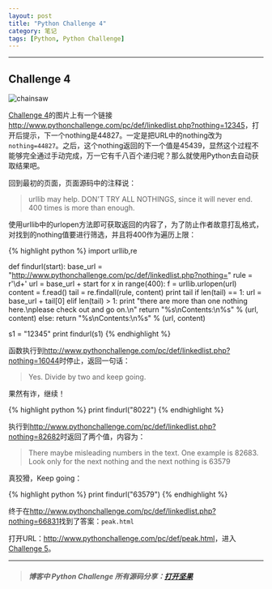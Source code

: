 ```yaml
---
layout: post
title: "Python Challenge 4"
category: 笔记
tags: [Python, Python Challenge]
---
```


---

## Challenge 4

![chainsaw](/assets/images/posts/2013-01-10-python-challenge-4-chainsaw.jpg)

[Challenge 4][]的图片上有一个链接<http://www.pythonchallenge.com/pc/def/linkedlist.php?nothing=12345>，打开后提示，下一个nothing是44827。一定是把URL中的nothing改为`nothing=44827`。之后，这个nothing返回的下一个值是45439，显然这个过程不能够完全通过手动完成，万一它有千八百个递归呢？那么就使用Python去自动获取结果吧。

回到最初的页面，页面源码中的注释说：

> urllib may help. DON'T TRY ALL NOTHINGS, since it will never end. 400 times is more than enough.

使用urllib中的urlopen方法即可获取返回的内容了，为了防止作者故意打乱格式，对找到的nothing值要进行筛选，并且将400作为遍历上限：

{% highlight python %}
import urllib,re

def findurl(start):
    base_url = "http://www.pythonchallenge.com/pc/def/linkedlist.php?nothing="
    rule = r'\d+'
    url = base_url + start
    for x in range(400):
        f = urllib.urlopen(url)
        content = f.read()
        tail = re.findall(rule, content)
        print tail
        if len(tail) == 1:
            url = base_url + tail[0]
        elif len(tail) > 1:
            print "there are more than one nothing here.\nplease check out and go on.\n"
            return "%s\nContents:\n%s" % (url, content)
        else:
            return "%s\nContents:\n%s" % (url, content)

s1 = "12345"
print findurl(s1)
{% endhighlight %}

函数执行到<http://www.pythonchallenge.com/pc/def/linkedlist.php?nothing=16044>时停止，返回一句话：

> Yes. Divide by two and keep going.

果然有诈，继续！

{% highlight python %}
print findurl("8022")
{% endhighlight %}

执行到<http://www.pythonchallenge.com/pc/def/linkedlist.php?nothing=82682>时返回了两个值，内容为：

> There maybe misleading numbers in the text. One example is 82683. Look only for the next nothing and the next nothing is 63579

真狡猾，Keep going：

{% highlight python %}
print findurl("63579")
{% endhighlight %}

终于在<http://www.pythonchallenge.com/pc/def/linkedlist.php?nothing=66831>找到了答案：`peak.html`

打开URL：<http://www.pythonchallenge.com/pc/def/peak.html>，进入[Challenge 5][]。

---

>##### 博客中 Python Challenge 所有源码分享：[打开坚果](https://jianguoyun.com/c/sd/120e4/3c67fa5987bff9fd)


[Challenge 4]: http://www.pythonchallenge.com/pc/def/linkedlist.php
[Challenge 5]: http://www.pythonchallenge.com/pc/def/peak.html
